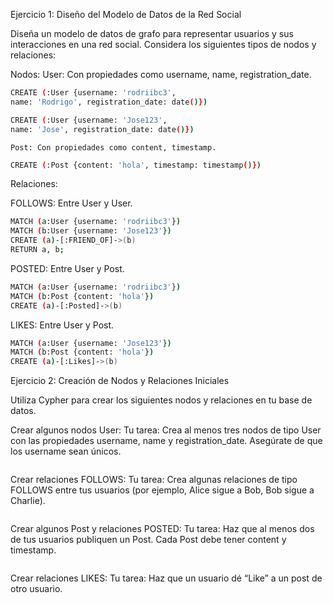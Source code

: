 Ejercicio 1: Diseño del Modelo de Datos de la Red Social

Diseña un modelo de datos de grafo para representar usuarios y sus interacciones en una red social. Considera los siguientes tipos de nodos y relaciones:

Nodos:
User: Con propiedades como username, name, registration_date. 

```bash
CREATE (:User {username: 'rodriibc3', 
name: 'Rodrigo', registration_date: date()})

CREATE (:User {username: 'Jose123',
name: 'Jose', registration_date: date()})
```

    Post: Con propiedades como content, timestamp.

```bash
CREATE (:Post {content: 'hola', timestamp: timestamp()})

```
Relaciones:

FOLLOWS: Entre User y User.

```bash
MATCH (a:User {username: 'rodriibc3'})
MATCH (b:User {username: 'Jose123'})
CREATE (a)-[:FRIEND_OF]->(b)
RETURN a, b;
````

POSTED: Entre User y Post.
```bash
MATCH (a:User {username: 'rodriibc3'})
MATCH (b:Post {content: 'hola'})
CREATE (a)-[:Posted]->(b)

```
LIKES: Entre User y Post.
```bash
MATCH (a:User {username: 'Jose123'})
MATCH (b:Post {content: 'hola'})
CREATE (a)-[:Likes]->(b)

```

Ejercicio 2: Creación de Nodos y Relaciones Iniciales

Utiliza Cypher para crear los siguientes nodos y relaciones en tu base de datos.

Crear algunos nodos User: Tu tarea: Crea al menos tres nodos de tipo User con las propiedades username, name y registration_date. Asegúrate de que los username sean únicos.
```bash

```
Crear relaciones FOLLOWS: Tu tarea: Crea algunas relaciones de tipo FOLLOWS entre tus usuarios (por ejemplo, Alice sigue a Bob, Bob sigue a Charlie).
```bash

````
Crear algunos Post y relaciones POSTED: Tu tarea: Haz que al menos dos de tus usuarios publiquen un Post. Cada Post debe tener content y timestamp.
```bash
```
Crear relaciones LIKES: Tu tarea: Haz que un usuario dé “Like” a un post de otro usuario.
```bash
```

